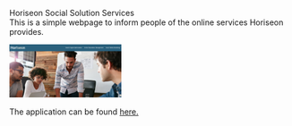 Horiseon Social Solution Services<br/>
This is a simple webpage to inform people of the online services Horiseon provides.

<img src="https://github.com/yeagermeister/week1-challenge/blob/main/Develop/assets/images/Screenshot.png" alt="picture of website" width="200"/>

The application can be found <a href="https://yeagermeister.github.io/week1-challenge/">here.</a>

